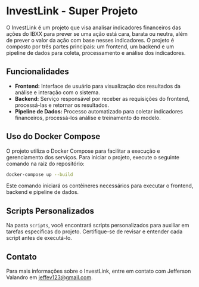 # InvestLink - Super Projeto

O InvestLink é um projeto que visa analisar indicadores financeiros das ações do IBXX para prever se uma ação está cara, barata ou neutra, além de prever o valor da ação com base nesses indicadores. O projeto é composto por três partes principais: um frontend, um backend e um pipeline de dados para coleta, processamento e análise dos indicadores.

## Funcionalidades

- **Frontend:** Interface de usuário para visualização dos resultados da análise e interação com o sistema.
- **Backend:** Serviço responsável por receber as requisições do frontend, processá-las e retornar os resultados.
- **Pipeline de Dados:** Processo automatizado para coletar indicadores financeiros, processá-los análise e treinamento do modelo.

## Uso do Docker Compose

O projeto utiliza o Docker Compose para facilitar a execução e gerenciamento dos serviços. Para iniciar o projeto, execute o seguinte comando na raiz do repositório:

```bash
docker-compose up --build
```

Este comando iniciará os contêineres necessários para executar o frontend, backend e pipeline de dados.

## Scripts Personalizados

Na pasta `scripts`, você encontrará scripts personalizados para auxiliar em tarefas específicas do projeto. Certifique-se de revisar e entender cada script antes de executá-lo.

## Contato

Para mais informações sobre o InvestLink, entre em contato com Jefferson Valandro em [jeffev123@gmail.com](mailto:jeffev123@gmail.com).
